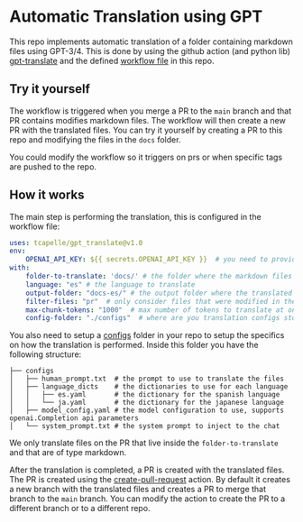 # Automatic Translation using GPT

This repo implements automatic translation of a folder containing markdown files using GPT-3/4. This is done by using the github action (and python lib) [gpt-translate](github.com/tcapelle/gpt_translate) and the defined [workflow file](/.github/workflows/main.yml) in this repo.

## Try it yourself

The workflow is triggered when you merge a PR to the `main` branch and that PR contains modifies markdown files. The workflow will then create a new PR with the translated files. You can try it yourself by creating a PR to this repo and modifying the files in the `docs` folder.

You could modify the workflow so it triggers on prs or when specific tags are pushed to the repo.

## How it works

The main step is performing the translation, this is configured in the workflow file:

```yaml
uses: tcapelle/gpt_translate@v1.0
env:
    OPENAI_API_KEY: ${{ secrets.OPENAI_API_KEY }}  # you need to provide an OPENAI_API_KEY in your secrets
with:
    folder-to-translate: 'docs/' # the folder where the markdown files are located
    language: "es" # the language to translate
    output-folder: "docs-es/" # the output folder where the translated files will be stored
    filter-files: "pr"  # only consider files that were modified in the PR (or "all" to translate all files)
    max-chunk-tokens: "1000"  # max number of tokens to translate at once
    config-folder: "./configs"  # where are you translation configs stored
```

You also need to setup a [configs](/configs/) folder in your repo to setup the specifics on how the translation is performed. Inside this folder you have the following structure:

```
├── configs
│   ├── human_prompt.txt  # the prompt to use to translate the files
│   ├── language_dicts    # the dictionaries to use for each language
│   │   ├── es.yaml       # the dictionary for the spanish language
│   │   └── ja.yaml       # the dictionary for the japanese language
│   ├── model_config.yaml # the model configuration to use, supports openai.Completion api parameters
│   └── system_prompt.txt # the system prompt to inject to the chat
```

We only translate files on the PR that live inside the `folder-to-translate` and that are of type markdown.

After the translation is completed, a PR is created with the translated files. The PR is created using the [create-pull-request](https://github.com/peter-evans/create-pull-request/blob/main/docs/examples.md) action. By default it creates a new branch with the translated files and creates a PR to merge that branch to the `main` branch. You can modify the action to create the PR to a different branch or to a different repo.

